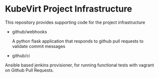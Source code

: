 KubeVirt Project Infrastructure
===============================

This repository provides supporting code for the project infrastructure

 * github/webhooks

   A python flask application that responds to github pull requests
   to validate commit messages

 * github/ci

  Ansible based jenkins provisioner, for running functional tests with vagrant
  on Github Pull Requests.

